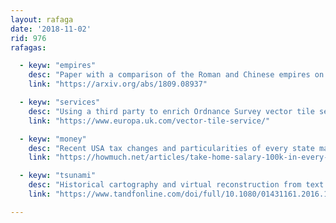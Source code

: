 ```yaml
---
layout: rafaga
date: '2018-11-02'
rid: 976
rafagas:

  - keyw: "empires"
    desc: "Paper with a comparison of the Roman and Chinese empires on how communication networks affected their fall"
    link: "https://arxiv.org/abs/1809.08937"

  - keyw: "services"
    desc: "Using a third party to enrich Ordnance Survey vector tile service, the case for building footprints and heights"
    link: "https://www.europa.uk.com/vector-tile-service/"

  - keyw: "money"
    desc: "Recent USA tax changes and particularities of every state make difficult to understand your net salary, a map for the country biggest cities"
    link: "https://howmuch.net/articles/take-home-salary-100k-in-every-state"

  - keyw: "tsunami"
    desc: "Historical cartography and virtual reconstruction from text sources to recreate a Paleo-DEM, and understand the Lisbon tsunami effect on Cascais "
    link: "https://www.tandfonline.com/doi/full/10.1080/01431161.2016.1266112"

---
```


